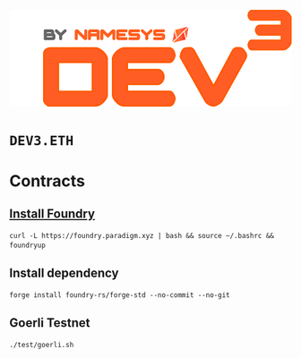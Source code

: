 ![](https://raw.githubusercontent.com/namesys-eth/dev3-eth-resources/main/graphics/png/logo.png)

# `DEV3.ETH`

# Contracts

## [Install Foundry](https://getfoundry.sh/)
`curl -L https://foundry.paradigm.xyz | bash && source ~/.bashrc && foundryup`

## Install dependency
`forge install foundry-rs/forge-std --no-commit --no-git`

## Goerli Testnet
 `./test/goerli.sh`
 